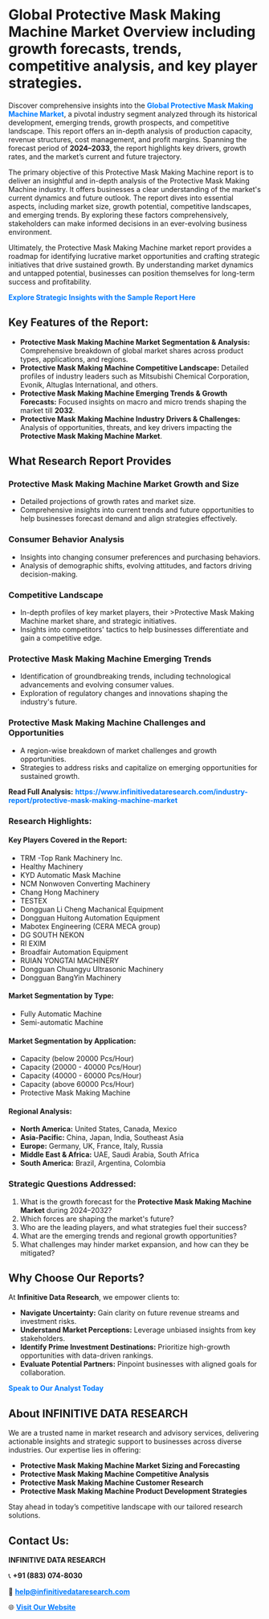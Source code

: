 <h1>Global Protective Mask Making Machine Market Overview including growth forecasts, trends, competitive analysis, and key player strategies.</h1>
<p>
Discover comprehensive insights into the 
<a href="https://www.infinitivedataresearch.com/industry-report/protective-mask-making-machine-market" rel="dofollow" style="color: #007BFF; text-decoration: none;"><strong>Global Protective Mask Making Machine Market</strong></a>, a pivotal industry segment analyzed through its historical development, emerging trends, growth prospects, and competitive landscape. This report offers an in-depth analysis of production capacity, revenue structures, cost management, and profit margins. Spanning the forecast period of <strong>2024–2033</strong>, the report highlights key drivers, growth rates, and the market’s current and future trajectory.
</p>
<p>
The primary objective of this Protective Mask Making Machine report is to deliver an insightful and in-depth analysis of the Protective Mask Making Machine industry. It offers businesses a clear understanding of the market's current dynamics and future outlook. The report dives into essential aspects, including market size, growth potential, competitive landscapes, and emerging trends. By exploring these factors comprehensively, stakeholders can make informed decisions in an ever-evolving business environment.
</p>
<p>
Ultimately, the Protective Mask Making Machine market report provides a roadmap for identifying lucrative market opportunities and crafting strategic initiatives that drive sustained growth. By understanding market dynamics and untapped potential, businesses can position themselves for long-term success and profitability.
</p>
<p>
<a href="https://www.infinitivedataresearch.com/request-sample/reportId=110970" style="color: #007BFF; text-decoration: none;"><strong>Explore Strategic Insights with the Sample Report Here</strong></a>
</p>

<h2>Key Features of the Report:</h2>
<ul>
<li><strong>Protective Mask Making Machine Market Segmentation & Analysis:</strong> Comprehensive breakdown of global market shares across product types, applications, and regions.</li>
<li><strong>Protective Mask Making Machine Competitive Landscape:</strong> Detailed profiles of industry leaders such as Mitsubishi Chemical Corporation, Evonik, Altuglas International, and others.</li>
<li><strong>Protective Mask Making Machine Emerging Trends & Growth Forecasts:</strong> Focused insights on macro and micro trends shaping the market till <strong>2032</strong>.</li>
<li><strong>Protective Mask Making Machine Industry Drivers & Challenges:</strong> Analysis of opportunities, threats, and key drivers impacting the <strong>Protective Mask Making Machine Market</strong>.</li>
</ul>

<h2>What Research Report Provides</h2>
<h3>Protective Mask Making Machine Market Growth and Size</h3>
<ul>
<li>Detailed projections of growth rates and market size.</li>
<li>Comprehensive insights into current trends and future opportunities to help businesses forecast demand and align strategies effectively.</li>
</ul>

<h3>Consumer Behavior Analysis</h3>
<ul>
<li>Insights into changing consumer preferences and purchasing behaviors.</li>
<li>Analysis of demographic shifts, evolving attitudes, and factors driving decision-making.</li>
</ul>

<h3>Competitive Landscape</h3>
<ul>
<li>In-depth profiles of key market players, their >Protective Mask Making Machine market share, and strategic initiatives.</li>
<li>Insights into competitors' tactics to help businesses differentiate and gain a competitive edge.</li>
</ul>

<h3>Protective Mask Making Machine Emerging Trends</h3>
<ul>
<li>Identification of groundbreaking trends, including technological advancements and evolving consumer values.</li>
<li>Exploration of regulatory changes and innovations shaping the industry's future.</li>
</ul>

<h3>Protective Mask Making Machine Challenges and Opportunities</h3>
<ul>
<li>A region-wise breakdown of market challenges and growth opportunities.</li>
<li>Strategies to address risks and capitalize on emerging opportunities for sustained growth.</li>
</ul>
<p><strong>Read Full Analysis:</strong> <a href="https://www.infinitivedataresearch.com/industry-report/protective-mask-making-machine-market" rel="dofollow" style="color: #007BFF; text-decoration: none;"><strong>https://www.infinitivedataresearch.com/industry-report/protective-mask-making-machine-market</strong></a></p>
<h3>Research Highlights:</h3>
<h4>Key Players Covered in the Report:</h4>
<ul><li>TRM -Top Rank Machinery Inc.</li><li>Healthy Machinery</li><li>KYD Automatic Mask Machine</li><li>NCM Nonwoven Converting Machinery</li><li>Chang Hong Machinery</li><li>TESTEX</li><li>Dongguan Li Cheng Machanical Equipment</li><li>Dongguan Huitong Automation Equipment</li><li>Mabotex Engineering (CERA MECA group)</li><li>DG SOUTH NEKON</li><li>RI EXIM</li><li>Broadfair Automation Equipment</li><li>RUIAN YONGTAI MACHINERY</li><li>Dongguan Chuangyu Ultrasonic Machinery</li><li>Dongguan BangYin Machinery</li></ul>
<h4>Market Segmentation by Type:</h4>
<ul><li>Fully Automatic Machine</li><li>Semi-automatic Machine</li></ul>
<h4>Market Segmentation by Application:</h4>
<ul><li>Capacity (below 20000 Pcs/Hour)</li><li>Capacity (20000 - 40000 Pcs/Hour)</li><li>Capacity (40000 - 60000 Pcs/Hour)</li><li>Capacity (above 60000 Pcs/Hour)</li><li>Protective Mask Making Machine</li></ul>

<h4>Regional Analysis:</h4>
<ul>
<li><strong>North America:</strong> United States, Canada, Mexico</li>
<li><strong>Asia-Pacific:</strong> China, Japan, India, Southeast Asia</li>
<li><strong>Europe:</strong> Germany, UK, France, Italy, Russia</li>
<li><strong>Middle East & Africa:</strong> UAE, Saudi Arabia, South Africa</li>
<li><strong>South America:</strong> Brazil, Argentina, Colombia</li>
</ul>

<h3>Strategic Questions Addressed:</h3>
<ol>
<li>What is the growth forecast for the <strong>Protective Mask Making Machine Market</strong> during 2024–2032?</li>
<li>Which forces are shaping the market's future?</li>
<li>Who are the leading players, and what strategies fuel their success?</li>
<li>What are the emerging trends and regional growth opportunities?</li>
<li>What challenges may hinder market expansion, and how can they be mitigated?</li>
</ol>

<h2>Why Choose Our Reports?</h2>
<p>At <strong>Infinitive Data Research</strong>, we empower clients to:</p>
<ul>
<li><strong>Navigate Uncertainty:</strong> Gain clarity on future revenue streams and investment risks.</li>
<li><strong>Understand Market Perceptions:</strong> Leverage unbiased insights from key stakeholders.</li>
<li><strong>Identify Prime Investment Destinations:</strong> Prioritize high-growth opportunities with data-driven rankings.</li>
<li><strong>Evaluate Potential Partners:</strong> Pinpoint businesses with aligned goals for collaboration.</li>
</ul>
<p><a href="https://www.infinitivedataresearch.com/industry-report/protective-mask-making-machine-market" rel="dofollow" style="color: #007BFF; text-decoration: none;"><strong>Speak to Our Analyst Today</strong></a></p>

<h2>About INFINITIVE DATA RESEARCH</h2>
<p>We are a trusted name in market research and advisory services, delivering actionable insights and strategic support to businesses across diverse industries. Our expertise lies in offering:</p>
<ul>
<li><strong>Protective Mask Making Machine Market Sizing and Forecasting</strong></li>
<li><strong>Protective Mask Making Machine Competitive Analysis</strong></li>
<li><strong>Protective Mask Making Machine Customer Research</strong></li>
<li><strong>Protective Mask Making Machine Product Development Strategies</strong></li>
</ul>
<p>Stay ahead in today’s competitive landscape with our tailored research solutions.</p>

<h2>Contact Us:</h2>
<p><strong>INFINITIVE DATA RESEARCH</strong></p>
<p>📞 <strong>+91 (883) 074-8030</strong></p>
<p>📧 <strong><a href="mailto:help@infinitivedataresearch.com" style="color: #007BFF;">help@infinitivedataresearch.com</a></strong></p>
<p>🌐 <strong><a href="https://www.infinitivedataresearch.com" rel="dofollow" style="color: #007BFF;">Visit Our Website</a></strong></p>